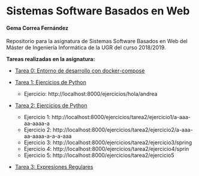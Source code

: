 # Sistemas Software Basados en Web

#### Gema Correa Fernández

Repositorio para la asignatura de Sistemas Software Basados en Web del Máster de Ingeniería Informática de la UGR del curso 2018/2019.

**Tareas realizadas en la asignatura:**

- [Tarea 0: Entorno de desarrollo con docker-compose](https://github.com/Gecofer/MII_SSBW_1819/tree/master/Tarea%200)


- [Tarea 1: Ejercicios de Python](https://github.com/Gecofer/MII_SSBW_1819/tree/master/Tarea%201)
  - Ejercicio: http://localhost:8000/ejercicios/hola/andrea


- [Tarea 2: Ejercicios de Python](https://github.com/Gecofer/MII_SSBW_1819/tree/master/Tarea%202)
  - Ejercicio 1: http://localhost:8000/ejercicios/tarea2/ejercicio1/a-aaa-aa-aaaa-a
  - Ejercicio 2: http://localhost:8000/ejercicios/tarea2/ejercicio2/a-aaa-aa-aaaa-a-a-a-aaa
  - Ejercicio 3: http://localhost:8000/ejercicios/tarea2/ejercicio3/spring
  - Ejercicio 4: http://localhost:8000/ejercicios/tarea2/ejercicio4/sprin
  - Ejercicio 5: http://localhost:8000/ejercicios/tarea2/ejercicio5


- [Tarea 3: Expresiones Regulares](https://github.com/Gecofer/MII_SSBW_1819/tree/master/Tarea%203)
